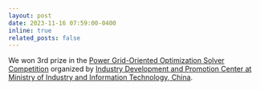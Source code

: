 ```yaml
---
layout: post
date: 2023-11-16 07:59:00-0400
inline: true
related_posts: false
---
```



We won 3rd prize in the [Power Grid-Oriented Optimization Solver Competition](https://erace.event.com.cn/#/about/keyword/?pid=26&tid=49) organized by [Industry Development and Promotion Center at Ministry of Industry and Information Technology, China](http://www.idpc.org.cn/).
